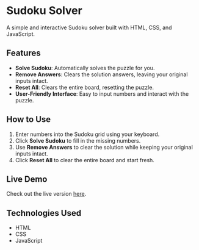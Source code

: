 # Sudoku Solver

A simple and interactive Sudoku solver built with HTML, CSS, and JavaScript.

## Features

- **Solve Sudoku**: Automatically solves the puzzle for you.
- **Remove Answers**: Clears the solution answers, leaving your original inputs intact.
- **Reset All**: Clears the entire board, resetting the puzzle.
- **User-Friendly Interface**: Easy to input numbers and interact with the puzzle.

## How to Use

1. Enter numbers into the Sudoku grid using your keyboard.
2. Click **Solve Sudoku** to fill in the missing numbers.
3. Use **Remove Answers** to clear the solution while keeping your original inputs intact.
4. Click **Reset All** to clear the entire board and start fresh.

## Live Demo

Check out the live version [here](https://your-username.github.io/your-repo-name/).

## Technologies Used

- HTML
- CSS
- JavaScript
